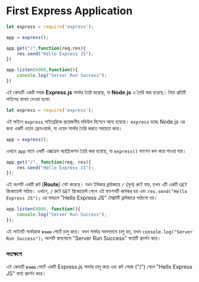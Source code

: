 # **First Express Application**

```jsx
let express = require('express');

app = express();

app.get("/",function(req,res){
    res.send("Hello Express JS");
})

app.listen(8000,function(){
    console.log("Server Run Success");
})
```

এই কোডটি একটি সহজ **Express.js** সার্ভার তৈরি করেছে, যা **Node.js** এ তৈরি করা হয়েছে। নিচে প্রতিটি লাইনের ব্যাখ্যা দেওয়া হলো:

```jsx
let express = require('express');

```

এই লাইনে `express` লাইব্রেরিকে প্রয়োজনীয় মডিউল হিসেবে আনা হয়েছে। `express` হচ্ছে Node.js এর জন্য একটি ওয়েব ফ্রেমওয়ার্ক, যা ওয়েব সার্ভার তৈরি করতে সহায়তা করে।

```jsx
app = express();

```

এখানে `app` নামে একটি এক্সপ্রেস অ্যাপ্লিকেশন তৈরি করা হয়েছে, যা `express()` ফাংশন কল করে পাওয়া যায়।

```jsx
app.get("/", function(req, res){
    res.send("Hello Express JS");
});

```

এই অংশটি একটি রুট (**Route**) সেট করেছে। যখন ইউজার ব্রাউজারে `/` (মূল) রুটে যায়, তখন এটি একটি `GET` রিকোয়েস্ট পাঠায়। এখানে, `/` রুটে `GET` রিকোয়েস্ট পেলে এই ফাংশনটি কার্যকর হয় এবং `res.send("Hello Express JS");` এর মাধ্যমে "Hello Express JS" টেক্সটটি ব্রাউজারে পাঠানো হয়।

```jsx
app.listen(8000, function(){
    console.log("Server Run Success");
});

```

এই লাইনটি সার্ভারকে **৮০০০** পোর্টে চালু করে। যখন সার্ভার সফলভাবে চালু হয়, তখন `console.log("Server Run Success");` অংশটি কনসোলে "Server Run Success" বার্তাটি প্রদর্শন করে।

### সংক্ষেপে

এই কোডটি **৮০০০** পোর্টে একটি Express.js সার্ভার চালু করে এবং রুট পেজে ("/") গেলে "Hello Express JS" বার্তা প্রদর্শন করে।